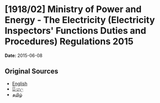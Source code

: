 # [1918/02] Ministry of Power and Energy - The Electricity (Electricity Inspectors' Functions Duties and Procedures) Regulations 2015

**Date:** 2015-06-08

## Original Sources

- [English](https://documents.gov.lk/view/extra-gazettes/2015/6/1918-02_E.pdf)
- [සිංහල](https://documents.gov.lk/view/extra-gazettes/2015/6/1918-02_S.pdf)
- [தமிழ்](https://documents.gov.lk/view/extra-gazettes/2015/6/1918-02_T.pdf)
